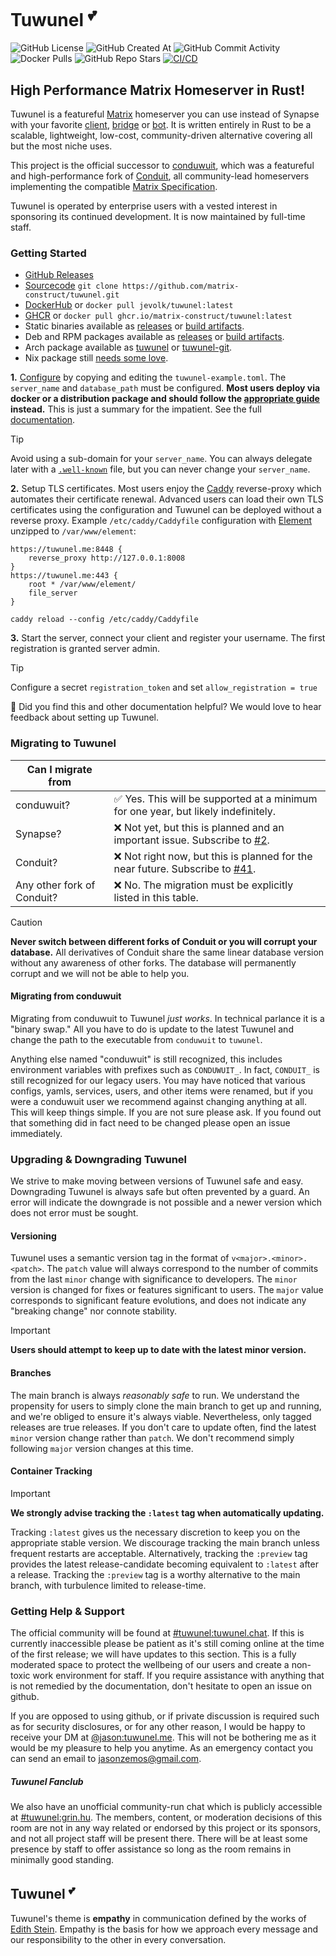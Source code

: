 # Tuwunel <sup>💕</sup>

![GitHub License](https://img.shields.io/github/license/matrix-construct/tuwunel?style=flat&color=%238A2BE2)
![GitHub Created At](https://img.shields.io/github/created-at/matrix-construct/tuwunel?style=flat&color=%238A2BE2)
![GitHub Commit Activity](https://img.shields.io/github/commit-activity/m/matrix-construct/tuwunel?style=flat&link=https%3A%2F%2Fgithub.com%2Fmatrix-construct%2Ftuwunel%2Fpulse%2Fmonthly&color=%238A2BE2)
![Docker Pulls](https://img.shields.io/docker/pulls/jevolk/tuwunel?style=flat&color=8A2BE2)
![GitHub Repo Stars](https://img.shields.io/github/stars/matrix-construct/tuwunel?style=flat&link=https%3A%2F%2Fgithub.com%2Fmatrix-construct%2Ftuwunel&color=%238A2BE2)
[![CI/CD](https://github.com/matrix-construct/tuwunel/actions/workflows/main.yml/badge.svg?branch=main&style=flat)](https://github.com/matrix-construct/tuwunel/actions/workflows/main.yml)

<!-- ANCHOR: catchphrase -->

## High Performance Matrix Homeserver in Rust!

<!-- ANCHOR_END: catchphrase -->

<!-- ANCHOR: body -->

Tuwunel is a featureful [Matrix](https://matrix.org/) homeserver you can use instead of Synapse
with your favorite [client](https://matrix.org/ecosystem/clients/),
[bridge](https://matrix.org/ecosystem/bridges/) or
[bot](https://matrix.org/ecosystem/integrations/). It is written entirely in Rust to be a scalable,
lightweight, low-cost, community-driven alternative covering all but the most niche uses.

This project is the official successor to [conduwuit](https://github.com/girlbossceo/conduwuit), which
was a featureful and high-performance fork of [Conduit](https://gitlab.com/famedly/conduit), all
community-lead homeservers implementing the compatible
[Matrix Specification](https://spec.matrix.org/latest/).

Tuwunel is operated by enterprise users with a vested interest in sponsoring its continued
development. It is now maintained by full-time staff.

### Getting Started

- [GitHub Releases](https://github.com/matrix-construct/tuwunel/releases)
- [Sourcecode](https://github.com/matrix-construct/tuwunel/) `git clone https://github.com/matrix-construct/tuwunel.git`
- [DockerHub](https://hub.docker.com/r/jevolk/tuwunel) or `docker pull jevolk/tuwunel:latest`
- [GHCR](https://github.com/matrix-construct/tuwunel/pkgs/container/tuwunel) or `docker pull ghcr.io/matrix-construct/tuwunel:latest`
- Static binaries available as [releases](https://github.com/matrix-construct/tuwunel/releases) or [build artifacts](https://github.com/matrix-construct/tuwunel/actions?query=branch%3Amain).
- Deb and RPM packages available as [releases](https://github.com/matrix-construct/tuwunel/releases) or [build artifacts](https://github.com/matrix-construct/tuwunel/actions?query=branch%3Amain).
- Arch package available as [tuwunel](https://aur.archlinux.org/packages/tuwunel) or [tuwunel-git](https://aur.archlinux.org/packages/tuwunel-git).
- Nix package still [needs some love](https://github.com/NixOS/nixpkgs/issues/415469).

**1.** [Configure](https://matrix-construct.github.io/tuwunel/configuration.html) by
copying and editing the `tuwunel-example.toml`. The `server_name` and `database_path` must be
configured. **Most users deploy via docker or a distribution package and should follow the
[appropriate guide](https://matrix-construct.github.io/tuwunel/deploying.html) instead.**
This is just a summary for the impatient. See the full
[documentation](https://matrix-construct.github.io/tuwunel/).

> [!TIP]
> Avoid using a sub-domain for your `server_name`. You can always delegate later with a [`.well-known`](https://github.com/spantaleev/matrix-docker-ansible-deploy/blob/master/docs/configuring-well-known.md)
> file, but you can never change your `server_name`.

**2.** Setup TLS certificates. Most users enjoy the [Caddy](https://caddyserver.com/) reverse-proxy
which automates their certificate renewal. Advanced users can load their own TLS certificates
using the configuration and Tuwunel can be deployed without a reverse proxy. Example
`/etc/caddy/Caddyfile` configuration with [Element](https://github.com/element-hq/element-web/releases)
unzipped to `/var/www/element`:
```
https://tuwunel.me:8448 {
	reverse_proxy http://127.0.0.1:8008
}
https://tuwunel.me:443 {
	root * /var/www/element/
	file_server
}
```
`caddy reload --config /etc/caddy/Caddyfile`

**3.** Start the server, connect your client and register your username. The first registration is
granted server admin.

> [!TIP]
> Configure a secret `registration_token` and set `allow_registration = true`

 🤗 Did you find this and other documentation helpful? We would love to hear feedback about setting
 up Tuwunel.
	

### Migrating to Tuwunel

| Can I migrate from | |
|-----------------|-----------|
| conduwuit? | ✅ Yes. This will be supported at a minimum for one year, but likely indefinitely. |
| Synapse? | ❌ Not yet, but this is planned and an important issue. Subscribe to [#2](https://github.com/matrix-construct/tuwunel/issues/2). |
| Conduit? | ❌ Not right now, but this is planned for the near future. Subscribe to [#41](https://github.com/matrix-construct/tuwunel/issues/41). |
| Any other fork of Conduit? | ❌ No. The migration must be explicitly listed in this table. |
> [!CAUTION]
> **Never switch between different forks of Conduit or you will corrupt your database.**
> All derivatives of Conduit share the same linear database version without any awareness of other
> forks. The database will permanently corrupt and we will not be able to help you.

#### Migrating from conduwuit

Migrating from conduwuit to Tuwunel _just works_. In technical parlance it is a "binary swap."
All you have to do is update to the latest Tuwunel and change the path to the executable from
`conduwuit` to `tuwunel`.

Anything else named "conduwuit" is still recognized, this includes environment variables with prefixes
such as `CONDUWUIT_`. In fact, `CONDUIT_` is still recognized for our legacy users. You may have
noticed that various configs, yamls, services, users, and other items were renamed, but if you
were a conduwuit user we recommend against changing anything at all. This will keep things simple.
If you are not sure please ask. If you found out that something did in fact need to be changed
please open an issue immediately.


### Upgrading & Downgrading Tuwunel

We strive to make moving between versions of Tuwunel safe and easy. Downgrading Tuwunel is always
safe but often prevented by a guard. An error will indicate the downgrade is not possible and a
newer version which does not error must be sought.

#### Versioning

Tuwunel uses a semantic version tag in the format of `v<major>.<minor>.<patch>`. The `patch` value will
always correspond to the number of commits from the last `minor` change with significance to developers.
The `minor` version is changed for fixes or features significant to users. The `major` value corresponds
to significant feature evolutions, and does not indicate any "breaking change" nor connote stability.

> [!IMPORTANT]
> **Users should attempt to keep up to date with the latest minor version.**

#### Branches

The main branch is always _reasonably safe_ to run. We understand the propensity for users to simply clone
the main branch to get up and running, and we're obliged to ensure it's always viable. Nevertheless, only
tagged releases are true releases. If you don't care to update often, find the latest `minor` version
change rather than `patch`. We don't recommend simply following `major` version changes at this time.

#### Container Tracking

> [!IMPORTANT]
> **We strongly advise tracking the `:latest` tag when automatically updating.**

Tracking `:latest` gives us the necessary discretion to keep you on the appropriate stable version.
We discourage tracking the main branch unless frequent restarts are acceptable. Alternatively,
tracking the `:preview` tag provides the latest release-candidate becoming equivalent to `:latest`
after a release. Tracking the `:preview` tag is a worthy alternative to the main branch, with
turbulence limited to release-time.

### Getting Help & Support

The official community will be found at [#tuwunel:tuwunel.chat](https://matrix.to/#/#tuwunel:tuwunel.chat).
If this is currently inaccessible please be patient as it's still coming online at the time of
the first release; we will have updates to this section. This is a fully moderated space to protect
the wellbeing of our users and create a non-toxic work environment for staff. If you require assistance
with anything that is not remedied by the documentation, don't hesitate to open an issue on github.

If you are opposed to using github, or if private discussion is required such as for security
disclosures, or for any other reason, I would be happy to receive your DM at
[@jason:tuwunel.me](https://matrix.to/#/@jason:tuwunel.me). This will not be bothering me as it would
be my pleasure to help you anytime. As an emergency contact you can send an email to jasonzemos@gmail.com.

##### Tuwunel Fanclub

We also have an unofficial community-run chat which is publicly accessible at
[#tuwunel:grin.hu](https://matrix.to/#/#tuwunel:grin.hu). The members, content, or moderation
decisions of this room are not in any way related or endorsed by this project or its sponsors,
and not all project staff will be present there. There will be at least some presence by staff to
offer assistance so long as the room remains in minimally good standing.


## Tuwunel <sup>💕</sup>

Tuwunel's theme is **empathy** in communication defined by the works of
[Edith Stein](https://plato.stanford.edu/entries/stein/). Empathy is the basis for how we approach
every message and our responsibility to the other in every conversation.

<!-- ANCHOR_END: body -->

<!-- ANCHOR: footer -->

<!-- ANCHOR_END: footer -->
